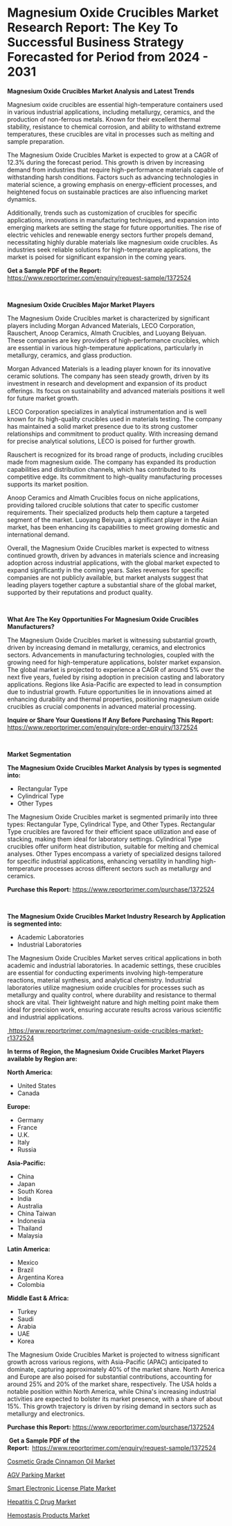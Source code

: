 <p><h1>Magnesium Oxide Crucibles Market Research Report: The Key To Successful Business Strategy Forecasted for Period from 2024 - 2031</h1></p><p><strong>Magnesium Oxide Crucibles Market Analysis and Latest Trends</strong></p>
<p><p>Magnesium oxide crucibles are essential high-temperature containers used in various industrial applications, including metallurgy, ceramics, and the production of non-ferrous metals. Known for their excellent thermal stability, resistance to chemical corrosion, and ability to withstand extreme temperatures, these crucibles are vital in processes such as melting and sample preparation.</p><p>The Magnesium Oxide Crucibles Market is expected to grow at a CAGR of 12.3% during the forecast period. This growth is driven by increasing demand from industries that require high-performance materials capable of withstanding harsh conditions. Factors such as advancing technologies in material science, a growing emphasis on energy-efficient processes, and heightened focus on sustainable practices are also influencing market dynamics.</p><p>Additionally, trends such as customization of crucibles for specific applications, innovations in manufacturing techniques, and expansion into emerging markets are setting the stage for future opportunities. The rise of electric vehicles and renewable energy sectors further propels demand, necessitating highly durable materials like magnesium oxide crucibles. As industries seek reliable solutions for high-temperature applications, the market is poised for significant expansion in the coming years.</p></p>
<p><strong>Get a Sample PDF of the Report:&nbsp;</strong> <a href="https://www.reportprimer.com/enquiry/request-sample/1372524">https://www.reportprimer.com/enquiry/request-sample/1372524</a></p>
<p>&nbsp;</p>
<p><strong>Magnesium Oxide Crucibles Major Market Players</strong></p>
<p><p>The Magnesium Oxide Crucibles market is characterized by significant players including Morgan Advanced Materials, LECO Corporation, Rauschert, Anoop Ceramics, Almath Crucibles, and Luoyang Beiyuan. These companies are key providers of high-performance crucibles, which are essential in various high-temperature applications, particularly in metallurgy, ceramics, and glass production.</p><p>Morgan Advanced Materials is a leading player known for its innovative ceramic solutions. The company has seen steady growth, driven by its investment in research and development and expansion of its product offerings. Its focus on sustainability and advanced materials positions it well for future market growth.</p><p>LECO Corporation specializes in analytical instrumentation and is well known for its high-quality crucibles used in materials testing. The company has maintained a solid market presence due to its strong customer relationships and commitment to product quality. With increasing demand for precise analytical solutions, LECO is poised for further growth.</p><p>Rauschert is recognized for its broad range of products, including crucibles made from magnesium oxide. The company has expanded its production capabilities and distribution channels, which has contributed to its competitive edge. Its commitment to high-quality manufacturing processes supports its market position.</p><p>Anoop Ceramics and Almath Crucibles focus on niche applications, providing tailored crucible solutions that cater to specific customer requirements. Their specialized products help them capture a targeted segment of the market. Luoyang Beiyuan, a significant player in the Asian market, has been enhancing its capabilities to meet growing domestic and international demand.</p><p>Overall, the Magnesium Oxide Crucibles market is expected to witness continued growth, driven by advances in materials science and increasing adoption across industrial applications, with the global market expected to expand significantly in the coming years. Sales revenues for specific companies are not publicly available, but market analysts suggest that leading players together capture a substantial share of the global market, supported by their reputations and product quality.</p></p>
<p>&nbsp;</p>
<p><strong>What Are The Key Opportunities For Magnesium Oxide Crucibles Manufacturers?</strong></p>
<p><p>The Magnesium Oxide Crucibles market is witnessing substantial growth, driven by increasing demand in metallurgy, ceramics, and electronics sectors. Advancements in manufacturing technologies, coupled with the growing need for high-temperature applications, bolster market expansion. The global market is projected to experience a CAGR of around 5% over the next five years, fueled by rising adoption in precision casting and laboratory applications. Regions like Asia-Pacific are expected to lead in consumption due to industrial growth. Future opportunities lie in innovations aimed at enhancing durability and thermal properties, positioning magnesium oxide crucibles as crucial components in advanced material processing.</p></p>
<p><strong>Inquire or Share Your Questions If Any Before Purchasing This Report:</strong> <a href="https://www.reportprimer.com/enquiry/pre-order-enquiry/1372524">https://www.reportprimer.com/enquiry/pre-order-enquiry/1372524</a></p>
<p>&nbsp;</p>
<p><strong>Market Segmentation</strong></p>
<p><strong>The Magnesium Oxide Crucibles Market Analysis by types is segmented into:</strong></p>
<p><ul><li>Rectangular Type</li><li>Cylindrical Type</li><li>Other Types</li></ul></p>
<p><p>The Magnesium Oxide Crucibles market is segmented primarily into three types: Rectangular Type, Cylindrical Type, and Other Types. Rectangular Type crucibles are favored for their efficient space utilization and ease of stacking, making them ideal for laboratory settings. Cylindrical Type crucibles offer uniform heat distribution, suitable for melting and chemical analyses. Other Types encompass a variety of specialized designs tailored for specific industrial applications, enhancing versatility in handling high-temperature processes across different sectors such as metallurgy and ceramics.</p></p>
<p><strong>Purchase this Report:&nbsp;</strong><a href="https://www.reportprimer.com/purchase/1372524">https://www.reportprimer.com/purchase/1372524</a></p>
<p>&nbsp;</p>
<p><strong>The Magnesium Oxide Crucibles Market Industry Research by Application is segmented into:</strong></p>
<p><ul><li>Academic Laboratories</li><li>Industrial Laboratories</li></ul></p>
<p><p>The Magnesium Oxide Crucibles Market serves critical applications in both academic and industrial laboratories. In academic settings, these crucibles are essential for conducting experiments involving high-temperature reactions, material synthesis, and analytical chemistry. Industrial laboratories utilize magnesium oxide crucibles for processes such as metallurgy and quality control, where durability and resistance to thermal shock are vital. Their lightweight nature and high melting point make them ideal for precision work, ensuring accurate results across various scientific and industrial applications.</p></p>
<p><a href="https://www.reportprimer.com/magnesium-oxide-crucibles-market-r1372524">&nbsp;https://www.reportprimer.com/magnesium-oxide-crucibles-market-r1372524</a></p>
<p><strong>In terms of Region, the Magnesium Oxide Crucibles Market Players available by Region are:</strong></p>
<p>
    <p> <strong> North America: </strong>
        <ul>
            <li>United States</li>
            <li>Canada</li>
        </ul>
        </p> 
    <p> <strong> Europe: </strong>
        <ul>
            <li>Germany</li>
            <li>France</li>
            <li>U.K.</li>
            <li>Italy</li>
            <li>Russia</li>
        </ul>
        </p> 
    <p> <strong> Asia-Pacific: </strong>
        <ul>
            <li>China</li>
            <li>Japan</li>
            <li>South Korea</li>
            <li>India</li>
            <li>Australia</li>
            <li>China Taiwan</li>
            <li>Indonesia</li>
            <li>Thailand</li>
            <li>Malaysia</li>
        </ul>
        </p> 
    <p> <strong> Latin America: </strong>
        <ul>
            <li>Mexico</li>
            <li>Brazil</li>
            <li>Argentina Korea</li>
            <li>Colombia</li>
        </ul>
        </p> 
    <p> <strong> Middle East & Africa: </strong>
        <ul>
            <li>Turkey</li>
            <li>Saudi</li>
            <li>Arabia</li>
            <li>UAE</li>
            <li>Korea</li>
        </ul>
    </p>
    </p>
<p><p>The Magnesium Oxide Crucibles Market is projected to witness significant growth across various regions, with Asia-Pacific (APAC) anticipated to dominate, capturing approximately 40% of the market share. North America and Europe are also poised for substantial contributions, accounting for around 25% and 20% of the market share, respectively. The USA holds a notable position within North America, while China's increasing industrial activities are expected to bolster its market presence, with a share of about 15%. This growth trajectory is driven by rising demand in sectors such as metallurgy and electronics.</p></p>
<p><strong>Purchase this Report: </strong><a href="https://www.reportprimer.com/purchase/1372524">https://www.reportprimer.com/purchase/1372524</a></p>
<p>&nbsp;<strong>Get a Sample PDF of the Report:&nbsp;&nbsp;</strong><a href="https://www.reportprimer.com/enquiry/request-sample/1372524">https://www.reportprimer.com/enquiry/request-sample/1372524</a></p>
<p><strong></strong></p>
<p><p><a href="https://issuu.com/reportprime-2/docs/cosmetic-grade-cinnamon-oil-market-_6e247d49f6b25f">Cosmetic Grade Cinnamon Oil Market</a></p><p><a href="https://medium.com/@derockie636/agv-parking-market-share-size-trends-industry-analysis-report-by-type-by-end-use-commercial-1803a8814d55">AGV Parking Market</a></p><p><a href="https://medium.com/@derockie636/smart-electronic-license-plate-market-research-report-exploring-market-size-and-revenue-analysis-4afc840f04c4">Smart Electronic License Plate Market</a></p><p><a href="https://www.linkedin.com/pulse/hepatitis-c-drug-market-size-share-analysis-growth-trends-wh09e">Hepatitis C Drug Market</a></p><p><a href="https://www.linkedin.com/pulse/hemostasis-products-market-global-regional-analysis-focus-bhife">Hemostasis Products Market</a></p></p>